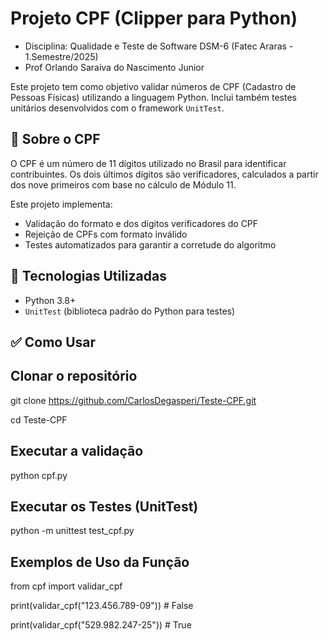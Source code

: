 # Projeto CPF (Clipper para Python)
- Disciplina: Qualidade e Teste de Software DSM-6 (Fatec Araras - 1.Semestre/2025)
- Prof Orlando Saraiva do Nascimento Junior

Este projeto tem como objetivo validar números de CPF (Cadastro de Pessoas Físicas) utilizando a linguagem Python. Inclui também testes unitários desenvolvidos com o framework `UnitTest`.

## 🧾 Sobre o CPF

O CPF é um número de 11 dígitos utilizado no Brasil para identificar contribuintes. Os dois últimos dígitos são verificadores, calculados a partir dos nove primeiros com base no cálculo de Módulo 11.

Este projeto implementa:

- Validação do formato e dos dígitos verificadores do CPF
- Rejeição de CPFs com formato inválido
- Testes automatizados para garantir a corretude do algoritmo

## 🚀 Tecnologias Utilizadas

- Python 3.8+
- `UnitTest` (biblioteca padrão do Python para testes)

## ✅ Como Usar

## Clonar o repositório

git clone https://github.com/CarlosDegasperi/Teste-CPF.git

cd Teste-CPF

## Executar a validação
python cpf.py

## Executar os Testes (UnitTest)
python -m unittest test_cpf.py

## Exemplos de Uso da Função
from cpf import validar_cpf

print(validar_cpf("123.456.789-09"))  # False

print(validar_cpf("529.982.247-25"))  # True
